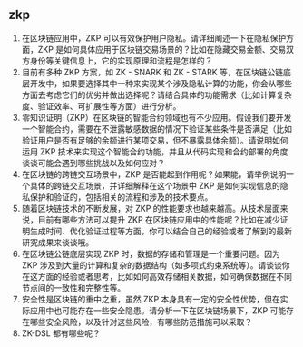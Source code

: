 ## zkp

1. 在区块链应用中，ZKP 可以有效保护用户隐私。请详细阐述一下在隐私保护方面，ZKP 是如何具体应用于区块链交易场景的？比如在隐藏交易金额、交易双方身份等关键信息上，它的实现原理和流程是怎样的？
2. 目前有多种 ZKP 方案，如 ZK - SNARK 和 ZK - STARK 等，在区块链公链底层开发中，如果要选择其中一种来实现某个涉及隐私计算的功能，你会从哪些方面去考虑它们的优劣并做出选择呢？请结合具体的功能需求（比如计算复杂度、验证效率、可扩展性等方面）进行分析。
3. 零知识证明（ZKP）在区块链的智能合约领域也有不少应用。假设我们要开发一个智能合约，需要在不泄露敏感数据的情况下验证某些条件是否满足（比如验证用户是否有足够的余额进行某项交易，但不暴露具体余额）。请说明如何运用 ZKP 技术来实现这个智能合约功能，并且从代码实现和合约部署的角度谈谈可能会遇到哪些挑战以及如何应对？
4. 在区块链的跨链交互场景中，ZKP 是否能起到作用呢？如果能，请举例说明一个具体的跨链交互场景，并详细解释在这个场景中 ZKP 是如何实现信息的隐私保护和验证的，包括相关的流程和涉及的技术要点。
5. 随着区块链技术的不断发展，对 ZKP 的性能要求也越来越高。从技术层面来说，目前有哪些方法可以提升 ZKP 在区块链应用中的性能呢？比如在减少证明生成时间、优化验证过程等方面，你可以结合自己的经验或者了解到的最新研究成果来谈谈哦。
6. 在区块链公链底层实现 ZKP 时，数据的存储和管理是一个重要问题。因为 ZKP 涉及到大量的计算和复杂的数据结构（如多项式约束系统等）。请谈谈你在这方面的经验或者思考，比如如何高效存储相关数据，如何确保数据在不同节点间的一致性和完整性等。
7. 安全性是区块链的重中之重，虽然 ZKP 本身具有一定的安全性优势，但在实际应用中也可能存在一些安全隐患。请分析一下在区块链场景下，ZKP 可能存在哪些安全风险，以及针对这些风险，有哪些防范措施可以采取？
8. ZK-DSL 都有哪些呢？

